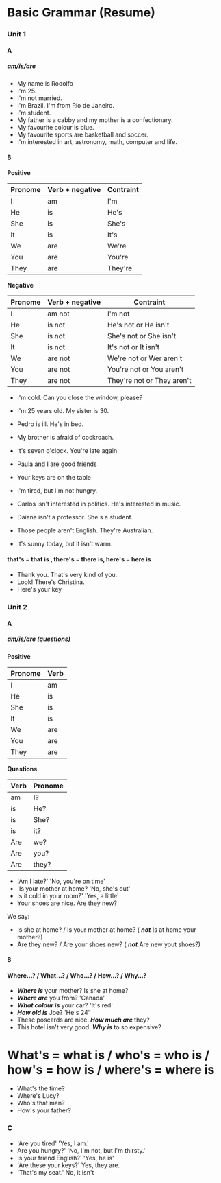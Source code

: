 # Basic Grammar (Resume)
### Unit 1
#### A
##### am/is/are
* My name is Rodolfo
* I'm 25.
* I'm not married.
* I'm Brazil. I'm from Rio de Janeiro.
* I'm student.
* My father is a cabby and my mother is a confectionary.
* My favourite colour is blue.
* My favourite sports are basketball and soccer.
* I'm interested in art, astronomy, math, computer and life.

#### B
**Positive**

| Pronome | Verb + negative | Contraint |
|---      |---              |---        | 
| I       | am              | I'm       |
| He      | is              | He's      |
| She     | is              | She's     |
| It      | is              | It's      |
| We      | are             | We're     |
| You     | are             | You're    |
| They    | are             | They're   |



**Negative**

| Pronome | Verb + negative | Contraint                  |
|---      |---              |---                         | 
| I       | am not          | I'm not                    |
| He      | is not          | He's not or He isn't       |
| She     | is not          | She's not or She isn't     |
| It      | is  not         | It's  not or It isn't      |
| We      | are not         | We're not or Wer aren't    |
| You     | are not         | You're not or You aren't   |
| They    | are not         | They're not or They aren't |

* I'm cold. Can you close the window, please?
* I'm 25 years old. My sister is 30.
* Pedro is ill. He's in bed.
* My brother is afraid of cockroach.
* It's seven o'clock. You're late again.
* Paula and I are good friends
* Your keys are on the table

* I'm tired, but I'm not hungry.
* Carlos isn't interested in politics. He's interested in music.
* Daiana isn't a professor. She's a student.
* Those people aren't English. They're Australian.
* It's sunny today, but it isn't warm.

#### that's = that is , there's = there is, here's = here is
* Thank you. That's very kind of you.
* Look! There's Christina.
* Here's your key


### Unit 2
#### A
##### am/is/are (questions)


**Positive**

| Pronome | Verb        |
|---      |---          | 
| I       | am          |
| He      | is          |
| She     | is          |
| It      | is          |
| We      | are         |
| You     | are         |
| They    | are         |

**Questions**

| Verb | Pronome        |
|---      |---          | 
| am      | I?          |
| is      | He?         |
| is      | She?        |
| is      | it?         |
| Are     | we?         |
| Are     | you?        |
| Are     | they?       |



* 'Am I late?' 'No, you're on time'
* 'Is your mother at home? 'No, she's out'
* Is it cold in your room?' 'Yes, a little'
* Your shoes are nice. Are they new?


We say:

* Is she at home? / Is your mother at home? ( ***not*** Is at home your mother?)
* Are they new? / Are your shoes new? ( ***not*** Are new yout shoes?)

#### B
#### Where...? / What...? / Who...? / How...? / Why...?
 
* ***Where is*** your mother? Is she at home?
* ***Where are*** you from? 'Canada'
* ***What colour is***  your car?  'It's red'
* ***How old is*** Joe?  'He's 24'
* These poscards are nice. ***How much are*** they?
* This hotel isn't very good. ***Why is*** to so expensive?

# What's = what is / who's = who is / how's = how is / where's = where is

* What's the time?
* Where's Lucy?
* Who's that man?
* How's your father?

### C

* 'Are you tired' 'Yes, I am.'
* Are you hungry?' 'No, I'm not, but I'm thirsty.'
* Is your friend English?' 'Yes, he is'
* 'Are these your keys?' Yes, they are.
* 'That's my seat.' No, it isn't